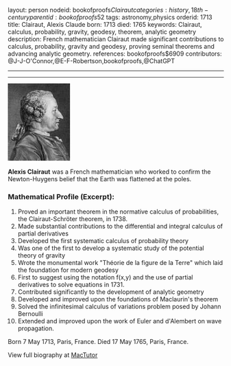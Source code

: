 layout: person
nodeid: bookofproofs$Clairaut
categories: history,18th-century
parentid: bookofproofs$52
tags: astronomy,physics
orderid: 1713
title: Clairaut, Alexis Claude
born: 1713
died: 1765
keywords: Clairaut, calculus, probability, gravity, geodesy, theorem, analytic geometry
description: French mathematician Clairaut made significant contributions to calculus, probability, gravity and geodesy, proving seminal theorems and advancing analytic geometry.
references: bookofproofs$6909
contributors: @J-J-O'Connor,@E-F-Robertson,bookofproofs,@ChatGPT

---



---

![Clairaut.jpg](https://github.com/bookofproofs/bookofproofs.github.io/blob/main/_sources/_assets/images/portraits/Clairaut.jpg?raw=true)

**Alexis Clairaut** was a French mathematician who worked to confirm the Newton-Huygens belief that the Earth was flattened at the poles.

### Mathematical Profile (Excerpt):
1. Proved an important theorem in the normative calculus of probabilities, the Clairaut-Schröter theorem, in 1738.
2. Made substantial contributions to the differential and integral calculus of partial derivatives
3. Developed the first systematic calculus of probability theory
4. Was one of the first to develop a systematic study of the potential theory of gravity
5. Wrote the monumental work "Théorie de la figure de la Terre" which laid the foundation for modern geodesy
6. First to suggest using the notation f(x,y) and the use of partial derivatives to solve equations in 1731.
7. Contributed significantly to the development of analytic geometry
8. Developed and improved upon the foundations of Maclaurin's theorem
9. Solved the infinitesimal calculus of variations problem posed by Johann Bernoulli
10. Extended and improved upon the work of Euler and d'Alembert on wave propagation.

Born 7 May 1713, Paris, France. Died 17 May 1765, Paris, France.

View full biography at [MacTutor](https://mathshistory.st-andrews.ac.uk/Biographies/Clairaut/)
